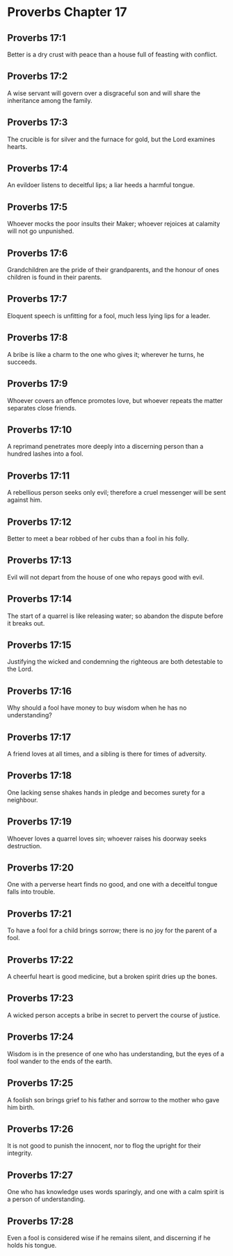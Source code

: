 # Proverbs Chapter 17

## Proverbs 17:1

Better is a dry crust with peace than a house full of feasting with conflict.

## Proverbs 17:2

A wise servant will govern over a disgraceful son and will share the inheritance among the family.

## Proverbs 17:3

The crucible is for silver and the furnace for gold, but the Lord examines hearts.

## Proverbs 17:4

An evildoer listens to deceitful lips; a liar heeds a harmful tongue.

## Proverbs 17:5

Whoever mocks the poor insults their Maker; whoever rejoices at calamity will not go unpunished.

## Proverbs 17:6

Grandchildren are the pride of their grandparents, and the honour of ones children is found in their parents.

## Proverbs 17:7

Eloquent speech is unfitting for a fool, much less lying lips for a leader.

## Proverbs 17:8

A bribe is like a charm to the one who gives it; wherever he turns, he succeeds.

## Proverbs 17:9

Whoever covers an offence promotes love, but whoever repeats the matter separates close friends.

## Proverbs 17:10

A reprimand penetrates more deeply into a discerning person than a hundred lashes into a fool.

## Proverbs 17:11

A rebellious person seeks only evil; therefore a cruel messenger will be sent against him.

## Proverbs 17:12

Better to meet a bear robbed of her cubs than a fool in his folly.

## Proverbs 17:13

Evil will not depart from the house of one who repays good with evil.

## Proverbs 17:14

The start of a quarrel is like releasing water; so abandon the dispute before it breaks out.

## Proverbs 17:15

Justifying the wicked and condemning the righteous are both detestable to the Lord.

## Proverbs 17:16

Why should a fool have money to buy wisdom when he has no understanding?

## Proverbs 17:17

A friend loves at all times, and a sibling is there for times of adversity.

## Proverbs 17:18

One lacking sense shakes hands in pledge and becomes surety for a neighbour.

## Proverbs 17:19

Whoever loves a quarrel loves sin; whoever raises his doorway seeks destruction.

## Proverbs 17:20

One with a perverse heart finds no good, and one with a deceitful tongue falls into trouble.

## Proverbs 17:21

To have a fool for a child brings sorrow; there is no joy for the parent of a fool.

## Proverbs 17:22

A cheerful heart is good medicine, but a broken spirit dries up the bones.

## Proverbs 17:23

A wicked person accepts a bribe in secret to pervert the course of justice.

## Proverbs 17:24

Wisdom is in the presence of one who has understanding, but the eyes of a fool wander to the ends of the earth.

## Proverbs 17:25

A foolish son brings grief to his father and sorrow to the mother who gave him birth.

## Proverbs 17:26

It is not good to punish the innocent, nor to flog the upright for their integrity.

## Proverbs 17:27

One who has knowledge uses words sparingly, and one with a calm spirit is a person of understanding.

## Proverbs 17:28

Even a fool is considered wise if he remains silent, and discerning if he holds his tongue.
